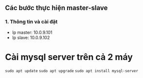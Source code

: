 ## Các bước thực hiện master-slave
### 1. Thông tin và cài đặt
- Ip master: 10.0.9.101
- Ip slave: 10.0.9.102
# Cài mysql server trên cả 2 máy
`sudo apt update`
`sudo apt upgrade`
`sudo apt install mysql-server`

